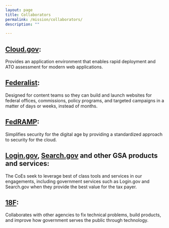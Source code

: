 ```yaml
---
layout: page
title: Collaborators
permalink: /mission/collaborators/
description: ""

---
```


## [Cloud.gov](https://cloud.gov/):
Provides an application environment that enables rapid deployment and ATO assessment for modern web applications.

## [Federalist](https://federalist.18f.gov/):
Designed for content teams so they can build and launch websites for federal offices, commissions, policy programs, and targeted campaigns in a matter of days or weeks, instead of months.

## [FedRAMP](https://www.fedramp.gov/):
Simplifies security for the digital age by providing a standardized approach to security for the cloud.

## [Login.gov](https://login.gov/), [Search.gov](https://search.gov/) and other GSA products and services:
The CoEs seek to leverage best of class tools and services in our engagements, including government services such as Login.gov and Search.gov when they provide the best value for the tax payer.

## [18F](https://18f.gsa.gov/):
Collaborates with other agencies to fix technical problems, build products, and improve how government serves the public through technology.
